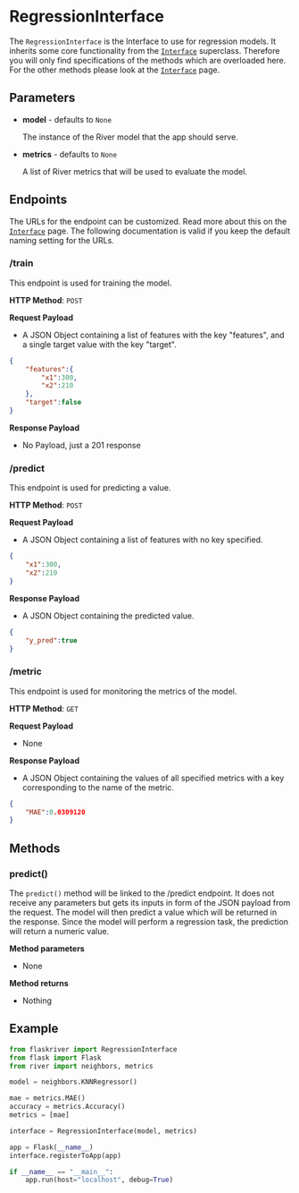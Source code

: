 # RegressionInterface

The `RegressionInterface` is the Interface to use for regression models. It inherits some core functionality from the [`Interface`](Interface.md) superclass. Therefore you will only find specifications of the methods which are overloaded here. For the other methods please look at the [`Interface`](Interface.md) page.

## Parameters

- **model** - defaults to `None`

    The instance of the River model that the app should serve.

- **metrics** - defaults to `None`

    A list of River metrics that will be used to evaluate the model.

## Endpoints

The URLs for the endpoint can be customized. Read more about this on the [`Interface`](Interface.md) page. The following documentation is valid if you keep the default naming setting for the URLs.

### /train
This endpoint is used for training the model.

**HTTP Method**: `POST`

**Request Payload**

- A JSON Object containing a list of features with the key "features", and a single target value with the key "target".
```json
{
    "features":{
        "x1":300,
        "x2":210
    },
    "target":false
}
```

**Response Payload** 

- No Payload, just a 201 response

### /predict
This endpoint is used for predicting a value.

**HTTP Method**: `POST`

**Request Payload**

- A JSON Object containing a list of features with no key specified.
```json
{
    "x1":300,
    "x2":210
}
```

**Response Payload** 

- A JSON Object containing the predicted value.
```json
{
    "y_pred":true
}
```

### /metric
This endpoint is used for monitoring the metrics of the model.

**HTTP Method**: `GET`

**Request Payload**

- None

**Response Payload** 

- A JSON Object containing the values of all specified metrics with a key corresponding to the name of the metric.

```json
{
    "MAE":0.0309120
}
```

## Methods

### predict()

The `predict()` method will be linked to the /predict endpoint. It does not receive any parameters but gets its inputs in form of the JSON payload from the request. The model will then predict a value which will be returned in the response. Since the model will perform a regression task, the prediction will return a numeric value.

**Method parameters**

- None

**Method returns**

- Nothing

## Example

```python
from flaskriver import RegressionInterface
from flask import Flask
from river import neighbors, metrics

model = neighbors.KNNRegressor()

mae = metrics.MAE()
accuracy = metrics.Accuracy()
metrics = [mae]

interface = RegressionInterface(model, metrics)

app = Flask(__name__)
interface.registerToApp(app)

if __name__ == "__main__":
    app.run(host="localhost", debug=True)

```
